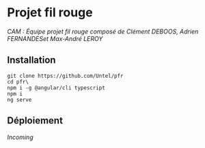 # Projet fil rouge

*CAM : Équipe projet fil rouge composé de Clément DEBOOS, Adrien FERNANDESet Max-André LEROY*

## Installation

    git clone https://github.com/Untel/pfr
    cd pfr\
    npm i -g @angular/cli typescript
    npm i
    ng serve
 
## Déploiement

*Incoming*
